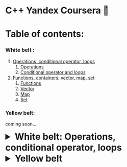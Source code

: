 # C++ Yandex Coursera 🥋

# Table of contents:

### White belt :
1. [Operations, conditional operator, loops](https://github.com/kukinpower/cpp_yandex#01-operations-conditional-operator-loops)
    1. [Operations](https://github.com/kukinpower/cpp_yandex#operations)
    2. [Conditional operator and loops](https://github.com/kukinpower/cpp_yandex#operations)
2. [Functions, containers: vector, map, set](https://github.com/kukinpower/cpp_yandex#02-module-functions-containers-vector-map-set)
	1. [Functions](https://github.com/kukinpower/cpp_yandex#functions)
	2. [Vector](https://github.com/kukinpower/cpp_yandex#vector)
	3. [Map](https://github.com/kukinpower/cpp_yandex#map)
	4. [Set](https://github.com/kukinpower/cpp_yandex#set)
	
### Yellow belt:
coming soon...

<details>
  <summary style="font-size: 28px;"><b>White belt: Operations, conditional operator, loops</b></summary>

## 01 Operations, conditional operator, loops

### Operations

* [Sum](01_White_belt/01%20Operations%2C%20conditional%20operator%2C%20loops/01_sum.cpp)
* [CmpStrings](01_White_belt/01%20Operations%2C%20conditional%20operator%2C%20loops/02_cmpStrings.cpp)
* [Equation](01_White_belt/01%20Operations%2C%20conditional%20operator%2C%20loops/03_equation.cpp)

### Conditional operator and loops

* [Division](01_White_belt/01%20Operations%2C%20conditional%20operator%2C%20loops/04_division.cpp)
* [CountPrice](01_White_belt/01%20Operations%2C%20conditional%20operator%2C%20loops/05_countPrice.cpp)
* [EvenNums](01_White_belt/01%20Operations%2C%20conditional%20operator%2C%20loops/06_evenNums.cpp)
* [SecondOccurrence](01_White_belt/01%20Operations%2C%20conditional%20operator%2C%20loops/07_secondOccurrence.cpp)
* [GreatestCommonDivisor](01_White_belt/01%20Operations%2C%20conditional%20operator%2C%20loops/08_greatestCommonDivisor.cpp)
* [DecimalToBinary](01_White_belt/01%20Operations%2C%20conditional%20operator%2C%20loops/09_decimalToBinary.cpp)

## 02 Module: Functions, containers: vector, map, set

### Functions

* [Factorial](01_White_belt/02%20Functions%2C%20vector%2C%20map%2C%20set/01_Factorial.cpp)
* [Palindrome](01_White_belt/02%20Functions%2C%20vector%2C%20map%2C%20set/02_Palindrome.cpp)
* [PalindromFilter](01_White_belt/02%20Functions%2C%20vector%2C%20map%2C%20set/03_PalindromFilter.cpp)
* [UpdateIfGreater](01_White_belt/02%20Functions%2C%20vector%2C%20map%2C%20set/04_UpdateIfGreater.cpp)
* [MoveStrings](01_White_belt/02%20Functions%2C%20vector%2C%20map%2C%20set/05_MoveStrings.cpp)
* [Reverse](01_White_belt/02%20Functions%2C%20vector%2C%20map%2C%20set/06_Reverse.cpp)
* [Reversed](01_White_belt/02%20Functions%2C%20vector%2C%20map%2C%20set/07_Reversed.cpp)

### Vector

* [AverageTemperature](01_White_belt/02%20Functions%2C%20vector%2C%20map%2C%20set/08_AverageTemperature.cpp)
* [Queue](01_White_belt/02%20Functions%2C%20vector%2C%20map%2C%20set/09_Queue.cpp)
* [Concerns](01_White_belt/02%20Functions%2C%20vector%2C%20map%2C%20set/10_Concerns.cpp)

### Map

* [IsAnagram](01_White_belt/02%20Functions%2C%20vector%2C%20map%2C%20set/11_IsAnagram.cpp)
* [Capitals](01_White_belt/02%20Functions%2C%20vector%2C%20map%2C%20set/12_Capitals.cpp)
* [Buses1](01_White_belt/02%20Functions%2C%20vector%2C%20map%2C%20set/13_Buses1.cpp)
* [Buses2](01_White_belt/02%20Functions%2C%20vector%2C%20map%2C%20set/14_Buses2.cpp)

### Set

* [Unique](01_White_belt/02%20Functions%2C%20vector%2C%20map%2C%20set/15_Unique.cpp)
* [BuildMapValuesSet](01_White_belt/02%20Functions%2C%20vector%2C%20map%2C%20set/16_BuildMapValuesSet.cpp)
* [Synonyms](01_White_belt/02%20Functions%2C%20vector%2C%20map%2C%20set/17_Synonyms.cpp)
* [Buses3](01_White_belt/02%20Functions%2C%20vector%2C%20map%2C%20set/18_Buses3.cpp)

## 03 Module: Algorithms, struct, class, constructor, const

### Algorithms

* [SortAbs](01_White_belt/03%20Algorithms%2C%20struct%2C%20class%2C%20constructor%2C%20const/01_SortAbs.cpp)
* [SortCaseInsensitively](01_White_belt/03%20Algorithms%2C%20struct%2C%20class%2C%20constructor%2C%20const/02_SortCaseInsensitively.cpp)


### Intro to structs and classes

* [SortedStrings](01_White_belt/03%20Algorithms%2C%20struct%2C%20class%2C%20constructor%2C%20const/03_SortedStrings.cpp)
* [Names1](01_White_belt/03%20Algorithms%2C%20struct%2C%20class%2C%20constructor%2C%20const/04_Names1.cpp)
* [Names2](01_White_belt/03%20Algorithms%2C%20struct%2C%20class%2C%20constructor%2C%20const/05_Names2.cpp)

### Constructors

* [ReversibleString](01_White_belt/03%20Algorithms%2C%20struct%2C%20class%2C%20constructor%2C%20const/06_ReversibleString.cpp)
* [Names3](01_White_belt/03%20Algorithms%2C%20struct%2C%20class%2C%20constructor%2C%20const/07_Names3.cpp)
* [Incognizable](01_White_belt/03%20Algorithms%2C%20struct%2C%20class%2C%20constructor%2C%20const/08_Incognizable.cpp)

## 04 Module: Streams, overloads, exceptions, classes

### Structs and classes examples

* [LectureTitle](01_White_belt/04%20Streams%2C%20overloads%2C%20exceptions%2C%20classes/01_LectureTitle.cpp)
* [InvertibleFunction](01_White_belt/04%20Streams%2C%20overloads%2C%20exceptions%2C%20classes/02_InvertibleFunction.cpp)
* [InvertibleFunctionWithMult](01_White_belt/04%20Streams%2C%20overloads%2C%20exceptions%2C%20classes/03_InvertibleFunctionWithMult.cpp)

### Streams and files

* [ReadFile](01_White_belt/04%20Streams%2C%20overloads%2C%20exceptions%2C%20classes/04_ReadFile.cpp)
* [WriteToFile](01_White_belt/04%20Streams%2C%20overloads%2C%20exceptions%2C%20classes/05_WriteToFile.cpp)
* [Precision](01_White_belt/04%20Streams%2C%20overloads%2C%20exceptions%2C%20classes/06_Precision.cpp)
* [Table](01_White_belt/04%20Streams%2C%20overloads%2C%20exceptions%2C%20classes/07_Table.cpp)
* [StudentsList](01_White_belt/04%20Streams%2C%20overloads%2C%20exceptions%2C%20classes/08_StudentsList.cpp)

### Operators overload

* [1_Rational_interface](01_White_belt/04%20Streams%2C%20overloads%2C%20exceptions%2C%20classes/09_1_Rational_interface.cpp)
* [2_Rational_eq_add_sub](01_White_belt/04%20Streams%2C%20overloads%2C%20exceptions%2C%20classes/09_2_Rational_eq_add_sub.cpp)
* [3_Rational_mult_div](01_White_belt/04%20Streams%2C%20overloads%2C%20exceptions%2C%20classes/09_3_Rational_mult_div.cpp)
* [4_Rational_io](01_White_belt/04%20Streams%2C%20overloads%2C%20exceptions%2C%20classes/09_4_Rational_io.cpp)
* [5_Rational_map](01_White_belt/04%20Streams%2C%20overloads%2C%20exceptions%2C%20classes/09_5_Rational_map.cpp)

### Exceptions

* [EnsureEqual](01_White_belt/04%20Streams%2C%20overloads%2C%20exceptions%2C%20classes/10_EnsureEqual.cpp)
* [Rational_throw](01_White_belt/04%20Streams%2C%20overloads%2C%20exceptions%2C%20classes/11_Rational_throw.cpp)
* [Rational_calc](01_White_belt/04%20Streams%2C%20overloads%2C%20exceptions%2C%20classes/12_Rational_calc.cpp)
* [TimeServer](01_White_belt/04%20Streams%2C%20overloads%2C%20exceptions%2C%20classes/13_TimeServer.cpp)
</details>

<details>
  <summary style="font-size: 28px;"><b>Yellow belt</b></summary>
...coming soon
</details>